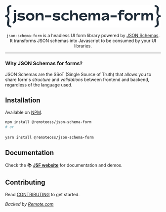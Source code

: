 <p align="center">
<img src=".github/media/jsf_logo_dark.png"  width="600" alt="json-schema-form">
</p>

<p align="center">
  <code>json-schema-form</code> is a headless UI form library powered by <a href="https://json-schema.org/">JSON Schemas</a>. 
<br/>
  It transforms JSON schemas into Javascript to be consumed by your UI libraries.
</p>

---

### Why JSON Schemas for forms?

JSON Schemas are the SSoT (Single Source of Truth) that allows you to share form's _structure_ and _validations_ between frontend and backend, regardless of the language used.

## Installation

Available on [NPM](https://www.npmjs.com/package/@remoteoss/json-schema-form).

```bash
npm install @remoteoss/json-schema-form
# or

yarn install @remoteoss/json-schema-form
```

## Documentation

Check the 📚 **[JSF website](https://json-schema-form.vercel.app/)** for documentation and demos.

## Contributing

Read [CONTRIBUTING](CONTRIBUTING.md) to get started.

_Backed by [Remote.com](https://remote.com/)_
